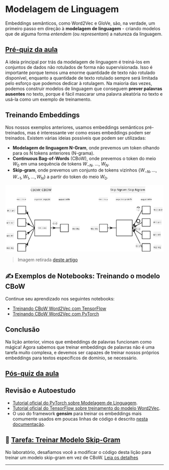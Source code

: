 <!--
CO_OP_TRANSLATOR_METADATA:
{
  "original_hash": "7ba20f54a5bfcd6521018cdfb17c7c57",
  "translation_date": "2025-09-23T08:24:46+00:00",
  "source_file": "lessons/5-NLP/15-LanguageModeling/README.md",
  "language_code": "br"
}
-->
# Modelagem de Linguagem

Embeddings semânticos, como Word2Vec e GloVe, são, na verdade, um primeiro passo em direção à **modelagem de linguagem** - criando modelos que de alguma forma *entendem* (ou *representam*) a natureza da linguagem.

## [Pré-quiz da aula](https://ff-quizzes.netlify.app/en/ai/quiz/29)

A ideia principal por trás da modelagem de linguagem é treiná-los em conjuntos de dados não rotulados de forma não supervisionada. Isso é importante porque temos uma enorme quantidade de texto não rotulado disponível, enquanto a quantidade de texto rotulado sempre será limitada pelo esforço que podemos dedicar à rotulagem. Na maioria das vezes, podemos construir modelos de linguagem que conseguem **prever palavras ausentes** no texto, porque é fácil mascarar uma palavra aleatória no texto e usá-la como um exemplo de treinamento.

## Treinando Embeddings

Nos nossos exemplos anteriores, usamos embeddings semânticos pré-treinados, mas é interessante ver como esses embeddings podem ser treinados. Existem várias ideias possíveis que podem ser utilizadas:

* **Modelagem de linguagem N-Gram**, onde prevemos um token olhando para os N tokens anteriores (N-grama).
* **Continuous Bag-of-Words** (CBoW), onde prevemos o token do meio $W_0$ em uma sequência de tokens $W_{-N}$, ..., $W_N$.
* **Skip-gram**, onde prevemos um conjunto de tokens vizinhos {$W_{-N},\dots, W_{-1}, W_1,\dots, W_N$} a partir do token do meio $W_0$.

![imagem do artigo sobre conversão de palavras em vetores](../../../../../translated_images/example-algorithms-for-converting-words-to-vectors.fbe9207a726922f6f0f5de66427e8a6eda63809356114e28fb1fa5f4a83ebda7.br.png)

> Imagem retirada [deste artigo](https://arxiv.org/pdf/1301.3781.pdf)

## ✍️ Exemplos de Notebooks: Treinando o modelo CBoW

Continue seu aprendizado nos seguintes notebooks:

* [Treinando CBoW Word2Vec com TensorFlow](CBoW-TF.ipynb)
* [Treinando CBoW Word2Vec com PyTorch](CBoW-PyTorch.ipynb)

## Conclusão

Na lição anterior, vimos que embeddings de palavras funcionam como mágica! Agora sabemos que treinar embeddings de palavras não é uma tarefa muito complexa, e devemos ser capazes de treinar nossos próprios embeddings para textos específicos de domínio, se necessário.

## [Pós-quiz da aula](https://ff-quizzes.netlify.app/en/ai/quiz/30)

## Revisão e Autoestudo

* [Tutorial oficial do PyTorch sobre Modelagem de Linguagem](https://pytorch.org/tutorials/beginner/nlp/word_embeddings_tutorial.html).
* [Tutorial oficial do TensorFlow sobre treinamento do modelo Word2Vec](https://www.TensorFlow.org/tutorials/text/word2vec).
* O uso do framework **gensim** para treinar os embeddings mais comumente usados em poucas linhas de código é descrito [nesta documentação](https://pytorch.org/tutorials/beginner/nlp/word_embeddings_tutorial.html).

## 🚀 [Tarefa: Treinar Modelo Skip-Gram](lab/README.md)

No laboratório, desafiamos você a modificar o código desta lição para treinar um modelo skip-gram em vez de CBoW. [Leia os detalhes](lab/README.md)

---

